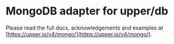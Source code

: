 # MongoDB adapter for upper/db

Please read the full docs, acknowledgements and examples at
[https://upper.io/v4/mongo/](https://upper.io/v4/mongo/).
